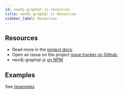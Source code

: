 ```yaml
---
id: neo4j-graphql-js-resources
title: neo4j-graphql.js Resources
sidebar_label: Resources
---
```


## Resources

- Read more in the [project docs](https://github.com/neo4j-graphql/neo4j-graphql-js).
- Open an issue on the project [issue tracker on Github.](https://github.com/neo4j-graphql/neo4j-graphql-js/issues)
- neo4j-graphql-js [on NPM](https://www.npmjs.com/package/neo4j-graphql-js)

## Examples

See [/examples](https://github.com/neo4j-graphql/neo4j-graphql-js/tree/master/example/apollo-server)